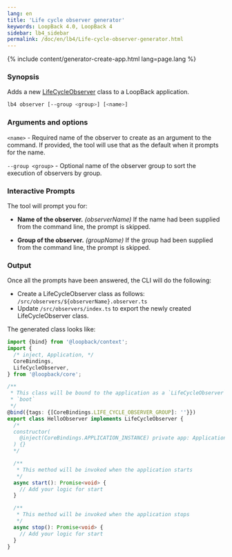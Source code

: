 ```yaml
---
lang: en
title: 'Life cycle observer generator'
keywords: LoopBack 4.0, LoopBack 4
sidebar: lb4_sidebar
permalink: /doc/en/lb4/Life-cycle-observer-generator.html
---
```


{% include content/generator-create-app.html lang=page.lang %}

### Synopsis

Adds a new [LifeCycleObserver](Life-cycle.md) class to a LoopBack application.

```sh
lb4 observer [--group <group>] [<name>]
```

### Arguments and options

`<name>` - Required name of the observer to create as an argument to the
command. If provided, the tool will use that as the default when it prompts for
the name.

`--group <group>` - Optional name of the observer group to sort the execution of
observers by group.

### Interactive Prompts

The tool will prompt you for:

- **Name of the observer.** _(observerName)_ If the name had been supplied from
  the command line, the prompt is skipped.

- **Group of the observer.** _(groupName)_ If the group had been supplied from
  the command line, the prompt is skipped.

### Output

Once all the prompts have been answered, the CLI will do the following:

- Create a LifeCycleObserver class as follows:
  `/src/observers/${observerName}.observer.ts`
- Update `/src/observers/index.ts` to export the newly created LifeCycleObserver
  class.

The generated class looks like:

```ts
import {bind} from '@loopback/context';
import {
  /* inject, Application, */
  CoreBindings,
  LifeCycleObserver,
} from '@loopback/core';

/**
 * This class will be bound to the application as a `LifeCycleObserver` during
 * `boot`
 */
@bind({tags: {[CoreBindings.LIFE_CYCLE_OBSERVER_GROUP]: ''}})
export class HelloObserver implements LifeCycleObserver {
  /*
  constructor(
    @inject(CoreBindings.APPLICATION_INSTANCE) private app: Application,
  ) {}
  */

  /**
   * This method will be invoked when the application starts
   */
  async start(): Promise<void> {
    // Add your logic for start
  }

  /**
   * This method will be invoked when the application stops
   */
  async stop(): Promise<void> {
    // Add your logic for start
  }
}
```
